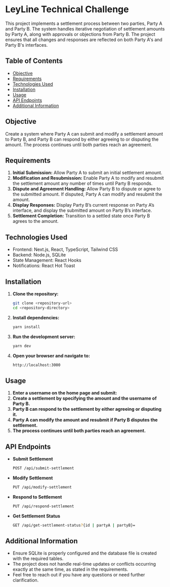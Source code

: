 # LeyLine Technical Challenge

This project implements a settlement process between two parties, Party A and Party B. The system handles iterative negotiation of settlement amounts by Party A, along with approvals or objections from Party B. The project ensures that all changes and responses are reflected on both Party A's and Party B's interfaces.

## Table of Contents
- [Objective](#objective)
- [Requirements](#requirements)
- [Technologies Used](#technologies-used)
- [Installation](#installation)
- [Usage](#usage)
- [API Endpoints](#api-endpoints)
- [Additional Information](#additional-information)

## Objective

Create a system where Party A can submit and modify a settlement amount to Party B, and Party B can respond by either agreeing to or disputing the amount. The process continues until both parties reach an agreement.

## Requirements

1. **Initial Submission:** Allow Party A to submit an initial settlement amount.
2. **Modification and Resubmission:** Enable Party A to modify and resubmit the settlement amount any number of times until Party B responds.
3. **Dispute and Agreement Handling:** Allow Party B to dispute or agree to the submitted amount. If disputed, Party A can modify and resubmit the amount.
4. **Display Responses:** Display Party B’s current response on Party A’s interface, and display the submitted amount on Party B’s interface.
5. **Settlement Completion:** Transition to a settled state once Party B agrees to the amount.

## Technologies Used

- Frontend: Next.js, React, TypeScript, Tailwind CSS
- Backend: Node.js, SQLite
- State Management: React Hooks
- Notifications: React Hot Toast

## Installation

1. **Clone the repository:**
   ```sh
   git clone <repository-url>
   cd <repository-directory>
2. **Install dependencies:**
   ```sh
   yarn install
3. **Run the development server:**
   ```sh
   yarn dev
4. **Open your browser and navigate to:**
   ```sh
   http://localhost:3000
## Usage

1. **Enter a username on the home page and submit:**
2. **Create a settlement by specifying the amount and the username of Party B.**
3. **Party B can respond to the settlement by either agreeing or disputing it.**
4. **Party A can modify the amount and resubmit if Party B disputes the settlement.**
5. **The process continues until both parties reach an agreement.**

## API Endpoints

- **Submit Settlement**
  ```sh
  POST /api/submit-settlement
- **Modify Settlement**
   ```sh
   PUT /api/modify-settlement
- **Respond to Settlement**
   ```sh
   PUT /api/respond-settlement
- **Get Settlement Status**
   ```sh
   GET /api/get-settlement-status?{id | partyA | partyB}=
## Additional Information
- Ensure SQLite is properly configured and the database file is created with the required tables.
- The project does not handle real-time updates or conflicts occurring exactly at the same time, as stated in the requirements.
- Feel free to reach out if you have any questions or need further clarification.